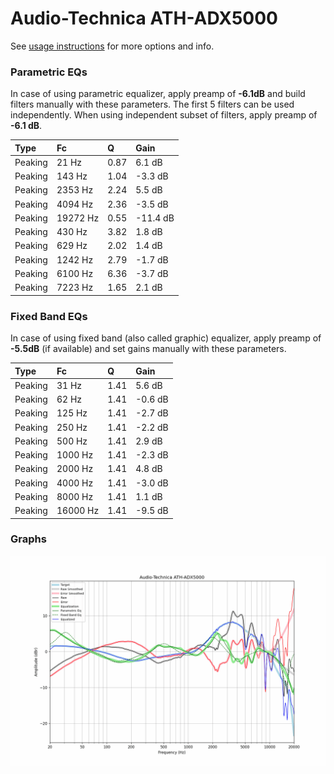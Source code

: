 # Audio-Technica ATH-ADX5000
See [usage instructions](https://github.com/jaakkopasanen/AutoEq#usage) for more options and info.

### Parametric EQs
In case of using parametric equalizer, apply preamp of **-6.1dB** and build filters manually
with these parameters. The first 5 filters can be used independently.
When using independent subset of filters, apply preamp of **-6.1 dB**.

| Type    | Fc       |    Q | Gain     |
|:--------|:---------|:-----|:---------|
| Peaking | 21 Hz    | 0.87 | 6.1 dB   |
| Peaking | 143 Hz   | 1.04 | -3.3 dB  |
| Peaking | 2353 Hz  | 2.24 | 5.5 dB   |
| Peaking | 4094 Hz  | 2.36 | -3.5 dB  |
| Peaking | 19272 Hz | 0.55 | -11.4 dB |
| Peaking | 430 Hz   | 3.82 | 1.8 dB   |
| Peaking | 629 Hz   | 2.02 | 1.4 dB   |
| Peaking | 1242 Hz  | 2.79 | -1.7 dB  |
| Peaking | 6100 Hz  | 6.36 | -3.7 dB  |
| Peaking | 7223 Hz  | 1.65 | 2.1 dB   |

### Fixed Band EQs
In case of using fixed band (also called graphic) equalizer, apply preamp of **-5.5dB**
(if available) and set gains manually with these parameters.

| Type    | Fc       |    Q | Gain    |
|:--------|:---------|:-----|:--------|
| Peaking | 31 Hz    | 1.41 | 5.6 dB  |
| Peaking | 62 Hz    | 1.41 | -0.6 dB |
| Peaking | 125 Hz   | 1.41 | -2.7 dB |
| Peaking | 250 Hz   | 1.41 | -2.2 dB |
| Peaking | 500 Hz   | 1.41 | 2.9 dB  |
| Peaking | 1000 Hz  | 1.41 | -2.3 dB |
| Peaking | 2000 Hz  | 1.41 | 4.8 dB  |
| Peaking | 4000 Hz  | 1.41 | -3.0 dB |
| Peaking | 8000 Hz  | 1.41 | 1.1 dB  |
| Peaking | 16000 Hz | 1.41 | -9.5 dB |

### Graphs
![](./Audio-Technica%20ATH-ADX5000.png)